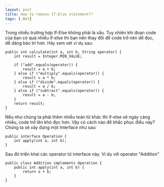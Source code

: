 ```yaml
---
layout: post
title: How to remove If-Else statement??
tags: [.Net]
---
```


Trong nhiều trường hợp If-Else không phải là xấu. Tuy nhiên khi đoạn code của bạn có quá nhiều if-else thì bạn nên thay đổi để code trở nên dễ đọc,
dễ dàng bảo trì hơn. Hãy xem xét ví dụ sau: 
~~~~
public int calculate(int a, int b, String operator) {
    int result = Integer.MIN_VALUE;

    if ("add".equals(operator)) {
        result = a + b;
    } else if ("multiply".equals(operator)) {
        result = a * b;
    } else if ("divide".equals(operator)) {
        result = a / b;
    } else if ("subtract".equals(operator)) {
        result = a - b;
    }
    return result;
}
~~~~

Nếu như chúng ta phải thêm nhiều toán tử khác thì if-else sẽ ngày càng nhiều, code trở lên khó đọc hơn. Vậy có cách nào để khắc phục điều này?
Chúng ta sẽ xây dựng một Interface như sau: 

~~~~
public interface Operation {
    int apply(int a, int b);
}
~~~~

Sau đó triển khai các operator từ interface này. Ví dụ với operator "Addition"

~~~~
public class Addition implements Operation {
    public int apply(int a, int b) {
        return a + b;
    }
}
~~~~
